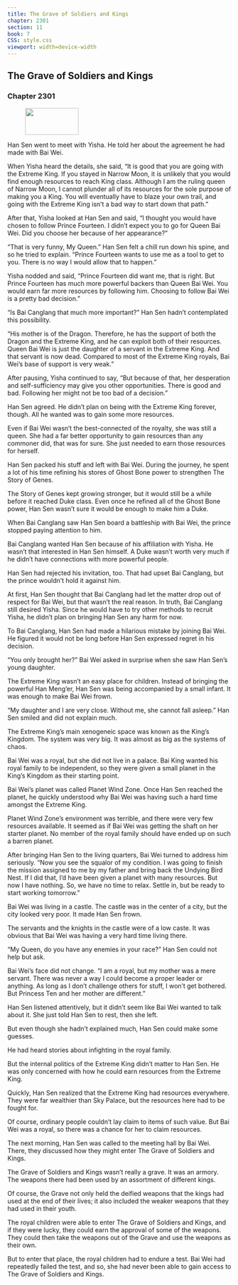 ```yaml
---
title: The Grave of Soldiers and Kings
chapter: 2301
section: 11
book: 7
CSS: style.css
viewport: width=device-width
---
```


## The Grave of Soldiers and Kings

### Chapter 2301

<figure>
	<img src="../Images/gem.gif" alt="" id="gem" width="120" height="60" />
</figure>

Han Sen went to meet with Yisha. He told her about the agreement he had made with Bai Wei.

When Yisha heard the details, she said, “It is good that you are going with the Extreme King. If you stayed in Narrow Moon, it is unlikely that you would find enough resources to reach King class. Although I am the ruling queen of Narrow Moon, I cannot plunder all of its resources for the sole purpose of making you a King. You will eventually have to blaze your own trail, and going with the Extreme King isn’t a bad way to start down that path.”

After that, Yisha looked at Han Sen and said, “I thought you would have chosen to follow Prince Fourteen. I didn’t expect you to go for Queen Bai Wei. Did you choose her because of her appearance?”

“That is very funny, My Queen.” Han Sen felt a chill run down his spine, and so he tried to explain. “Prince Fourteen wants to use me as a tool to get to you. There is no way I would allow that to happen.”

Yisha nodded and said, “Prince Fourteen did want me, that is right. But Prince Fourteen has much more powerful backers than Queen Bai Wei. You would earn far more resources by following him. Choosing to follow Bai Wei is a pretty bad decision.”

“Is Bai Canglang that much more important?” Han Sen hadn’t contemplated this possibility.

“His mother is of the Dragon. Therefore, he has the support of both the Dragon and the Extreme King, and he can exploit both of their resources. Queen Bai Wei is just the daughter of a servant in the Extreme King. And that servant is now dead. Compared to most of the Extreme King royals, Bai Wei’s base of support is very weak.”

After pausing, Yisha continued to say, “But because of that, her desperation and self-sufficiency may give you other opportunities. There is good and bad. Following her might not be too bad of a decision.”

Han Sen agreed. He didn’t plan on being with the Extreme King forever, though. All he wanted was to gain some more resources.

Even if Bai Wei wasn’t the best-connected of the royalty, she was still a queen. She had a far better opportunity to gain resources than any commoner did, that was for sure. She just needed to earn those resources for herself.

Han Sen packed his stuff and left with Bai Wei. During the journey, he spent a lot of his time refining his stores of Ghost Bone power to strengthen The Story of Genes.

The Story of Genes kept growing stronger, but it would still be a while before it reached Duke class. Even once he refined all of the Ghost Bone power, Han Sen wasn’t sure it would be enough to make him a Duke.

When Bai Canglang saw Han Sen board a battleship with Bai Wei, the prince stopped paying attention to him.

Bai Canglang wanted Han Sen because of his affiliation with Yisha. He wasn’t that interested in Han Sen himself. A Duke wasn’t worth very much if he didn’t have connections with more powerful people.

Han Sen had rejected his invitation, too. That had upset Bai Canglang, but the prince wouldn’t hold it against him.

At first, Han Sen thought that Bai Canglang had let the matter drop out of respect for Bai Wei, but that wasn’t the real reason. In truth, Bai Canglang still desired Yisha. Since he would have to try other methods to recruit Yisha, he didn’t plan on bringing Han Sen any harm for now.

To Bai Canglang, Han Sen had made a hilarious mistake by joining Bai Wei. He figured it would not be long before Han Sen expressed regret in his decision.

“You only brought her?” Bai Wei asked in surprise when she saw Han Sen’s young daughter.

The Extreme King wasn’t an easy place for children. Instead of bringing the powerful Han Meng’er, Han Sen was being accompanied by a small infant. It was enough to make Bai Wei frown.

“My daughter and I are very close. Without me, she cannot fall asleep.” Han Sen smiled and did not explain much.

The Extreme King’s main xenogeneic space was known as the King’s Kingdom. The system was very big. It was almost as big as the systems of chaos.

Bai Wei was a royal, but she did not live in a palace. Bai King wanted his royal family to be independent, so they were given a small planet in the King’s Kingdom as their starting point.

Bai Wei’s planet was called Planet Wind Zone. Once Han Sen reached the planet, he quickly understood why Bai Wei was having such a hard time amongst the Extreme King.

Planet Wind Zone’s environment was terrible, and there were very few resources available. It seemed as if Bai Wei was getting the shaft on her starter planet. No member of the royal family should have ended up on such a barren planet.

After bringing Han Sen to the living quarters, Bai Wei turned to address him seriously. “Now you see the squalor of my condition. I was going to finish the mission assigned to me by my father and bring back the Undying Bird Nest. If I did that, I’d have been given a planet with many resources. But now I have nothing. So, we have no time to relax. Settle in, but be ready to start working tomorrow.”

Bai Wei was living in a castle. The castle was in the center of a city, but the city looked very poor. It made Han Sen frown.

The servants and the knights in the castle were of a low caste. It was obvious that Bai Wei was having a very hard time living there.

“My Queen, do you have any enemies in your race?” Han Sen could not help but ask.

Bai Wei’s face did not change. “I am a royal, but my mother was a mere servant. There was never a way I could become a proper leader or anything. As long as I don’t challenge others for stuff, I won’t get bothered. But Princess Ten and her mother are different.”

Han Sen listened attentively, but it didn’t seem like Bai Wei wanted to talk about it. She just told Han Sen to rest, then she left.

But even though she hadn’t explained much, Han Sen could make some guesses.

He had heard stories about infighting in the royal family.

But the internal politics of the Extreme King didn’t matter to Han Sen. He was only concerned with how he could earn resources from the Extreme King.

Quickly, Han Sen realized that the Extreme King had resources everywhere. They were far wealthier than Sky Palace, but the resources here had to be fought for.

Of course, ordinary people couldn’t lay claim to items of such value. But Bai Wei was a royal, so there was a chance for her to claim resources.

The next morning, Han Sen was called to the meeting hall by Bai Wei. There, they discussed how they might enter The Grave of Soldiers and Kings.

The Grave of Soldiers and Kings wasn’t really a grave. It was an armory. The weapons there had been used by an assortment of different kings.

Of course, the Grave not only held the deified weapons that the kings had used at the end of their lives; it also included the weaker weapons that they had used in their youth.

The royal children were able to enter The Grave of Soldiers and Kings, and if they were lucky, they could earn the approval of some of the weapons. They could then take the weapons out of the Grave and use the weapons as their own.

But to enter that place, the royal children had to endure a test. Bai Wei had repeatedly failed the test, and so, she had never been able to gain access to The Grave of Soldiers and Kings.